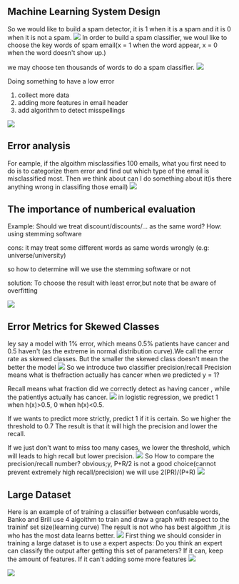 ## Machine Learning System Design
So we would like to build a spam detector, it is 1 when it is a spam and it is 0 when it is not a spam.
![](picture/ch6_21.jpeg)
In order to build a spam classifier, we woul like to choose the key words of spam email(x = 1 when the word appear, x = 0 when the word doesn't show up.)

we may choose ten thousands of words to do a spam classifier.
![](picture/ch6_22.jpeg)

Doing something to have a low error

1. collect more data
2. adding more features in email header
3. add algorithm to detect misspellings

![](picture/ch6_23.jpeg)
## Error analysis
For eample, if the algoithm misclassifies 100 emails, what you first need to do is to categorize them error and find out which type of the email is misclassified most. Then we think about can I do something about it(is there anything wrong in classifing those email)
![](picture/ch6_24.png)
## The importance of numberical evaluation 
Example:
Should we treat discount/discounts/... as the same word?
How: using stemming software

cons:
it may treat some different words as same words wrongly (e.g: universe/university)

so how to determine will we use the stemming software or not

solution:
To choose the result with least error,but note that be aware of overfitting

![](picture/ch6_25.png)

## Error Metrics for Skewed Classes
ley say a model with 1% error, which means 0.5% patients have cancer and 0.5 haven't (as the extreme in normal distribution curve).We call the error rate as skewed classes. But the smaller the skewed class doesn't mean the better the model
![](picture/ch6_26.jpeg)
So we introduce two classifier precision/recall
Precision means what is thefraction actually has cancer when we predicted y = 1?

Recall means what fraction did we correctly detect as having cancer , while the patientlys actually has cancer.
![](picture/ch6_27.png)
in logistic regression, we predict 1 when h(x)>0.5, 0 when h(x)<0.5.

If we wants to predict more strictly, predict 1 if it is certain. So we higher the threshold to 0.7
The result is that it will high the precision and lower the recall.

If we just don't want to miss too many cases, we lower the threshold, which will leads to high recall but lower precision.
![](picture/ch6_28.png)
So How to compare the precision/recall number?
obvious;y, P+R/2 is not a good choice(cannot prevent extremely high recall/precision)
we will use 2(PR)/(P+R)
![](picture/ch6_29.png)
## Large Dataset
Here is an example of of training a classifier between confusable words, Banko and Brill use 4 algoithm to train and draw a graph with respect to the traininf set size(learning curve)
The result is not who has best algoithm ,it is who has the most data learns better.
![](picture/ch6_30.png)
First thing we should consider in training a large dataset is to use a expert aspects: Do you think an expert can classify the output after getting this set of parameters? If it can, keep the amount of features. If it can't adding some more features
![](picture/ch6_31.png)

![](picture/ch6_32.png)